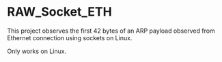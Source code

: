 # RAW_Socket_ETH
This project observes the first 42 bytes of an ARP payload observed from Ethernet connection using sockets on Linux.

Only works on Linux.
